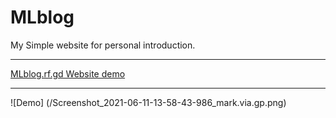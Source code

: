 # MLblog
My Simple website for personal introduction.
<hr><a href="//mlblog.rf.gd">MLblog.rf.gd Website demo</a>
<hr>
![Demo]
(/Screenshot_2021-06-11-13-58-43-986_mark.via.gp.png)

